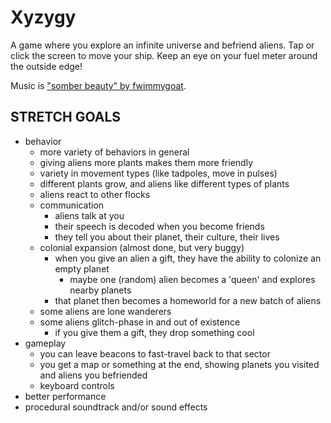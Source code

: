 # Xyzygy

A game where you explore an infinite universe and befriend aliens. Tap or click the screen to move your ship. Keep an eye on your fuel meter around the outside edge!

Music is ["somber beauty" by fwimmygoat](http://freemusicarchive.org/music/fwimmygoat/).

## STRETCH GOALS
- behavior
    - more variety of behaviors in general
    - giving aliens more plants makes them more friendly
    - variety in movement types (like tadpoles, move in pulses)
    - different plants grow, and aliens like different types of plants
    - aliens react to other flocks
    - communication
        - aliens talk at you
        - their speech is decoded when you become friends
        - they tell you about their planet, their culture, their lives
    - colonial expansion (almost done, but very buggy)
        - when you give an alien a gift, they have the ability to colonize an empty planet
            - maybe one (random) alien becomes a 'queen' and explores nearby planets
        - that planet then becomes a homeworld for a new batch of aliens
    - some aliens are lone wanderers
    - some aliens glitch-phase in and out of existence
        - if you give them a gift, they drop something cool
- gameplay
    - you can leave beacons to fast-travel back to that sector
    - you get a map or something at the end, showing planets you visited and aliens you befriended
    - keyboard controls
- better performance
- procedural soundtrack and/or sound effects